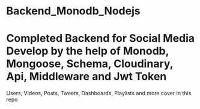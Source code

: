 ﻿# Backend_Monodb_Nodejs
 # Completed Backend for Social Media Develop by the help of Monodb, Mongoose, Schema, Cloudinary, Api, Middleware and Jwt Token


Users, Videos, Posts, Tweets, Dashboards, Playlists and more
cover in this repo

